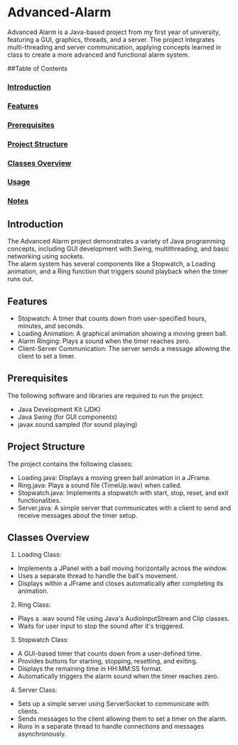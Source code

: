 # Advanced-Alarm
Advanced Alarm is a Java-based project from my first year of university, featuring a GUI, graphics, threads, and a server. The project integrates multi-threading and server communication, applying concepts learned in class to create a more advanced and functional alarm system.

##Table of Contents
### [Introduction](#introduction)  <br>
### [Features](#features)  <br>
### [Prerequisites](#prerequisites) <br>
### [Project Structure](#project_structure) <br>
### [Classes Overview](#Classes_Overview)<br>
### [Usage](#Usage) <br>
### [Notes](#Notes) <br> 

## Introduction
The Advanced Alarm project demonstrates a variety of Java programming concepts, including GUI development with Swing, multithreading, and basic networking using sockets.<br>
The alarm system has several components like a Stopwatch, a Loading animation, and a Ring function that triggers sound playback when the timer runs out.<br>

## Features
* Stopwatch: A timer that counts down from user-specified hours, minutes, and seconds.<br>
* Loading Animation: A graphical animation showing a moving green ball.<br>
* Alarm Ringing: Plays a sound when the timer reaches zero.<br>
* Client-Server Communication: The server sends a message allowing the client to set a timer.<br>

## Prerequisites
The following software and libraries are required to run the project:<br>
* Java Development Kit (JDK)<br>
* Java Swing (for GUI components)<br>
* javax.sound.sampled (for sound playing)<br>

## Project Structure
The project contains the following classes:<br>

* Loading.java: Displays a moving green ball animation in a JFrame.<br>
* Ring.java: Plays a sound file (TimeUp.wav) when called.<br>
* Stopwatch.java: Implements a stopwatch with start, stop, reset, and exit functionalities.<br>
* Server.java: A simple server that communicates with a client to send and receive messages about the timer setup.<br>


## Classes Overview
1. Loading Class:
* Implements a JPanel with a ball moving horizontally across the window.<br>
* Uses a separate thread to handle the ball's movement.<br>
* Displays within a JFrame and closes automatically after completing its animation.<br>
2. Ring Class:
* Plays a .wav sound file using Java's AudioInputStream and Clip classes.<br>
* Waits for user input to stop the sound after it's triggered.<br>
3. Stopwatch Class:
* A GUI-based timer that counts down from a user-defined time.<br>
* Provides buttons for starting, stopping, resetting, and exiting.<br>
* Displays the remaining time in HH:MM:SS format.<br>
* Automatically triggers the alarm sound when the timer reaches zero.<br>
4. Server Class:
* Sets up a simple server using ServerSocket to communicate with clients.<br>
* Sends messages to the client allowing them to set a timer on the alarm.<br>
* Runs in a separate thread to handle connections and messages asynchronously.<br>

